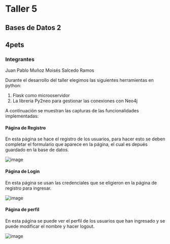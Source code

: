 # Taller 5
## Bases de Datos 2
## 4pets

### Integrantes
Juan Pablo Muñoz
Moisés Salcedo Ramos

Durante el desarrollo del taller elegimos las siguientes herramientas en python:

1. Flask como microoservidor
2. La libreria Py2neo para gestionar las conexiones con Neo4j

A continuación se muestran las capturas de las funcionalidades implementadas:

#### Página de Registro

En esta página se hace el registro de los usuarios, para hacer esto se deben completar el formulario que aparece en la página, el cual es depués guardado en la base de datos.

![image](https://user-images.githubusercontent.com/53981601/142347267-d3c82e97-02b3-4b18-8894-776f7780582f.png)

#### Página de Login

En esta página se usan las credenciales que se eligieron en la página de registro para ingresar.

![image](https://user-images.githubusercontent.com/53981601/142347485-bbe83b31-f652-45c8-bf3c-4b049a45b35c.png)

#### Página de perfil
En esta página se puede ver el perfil de los usuarios que han ingresado y se puede modificar el nombre y hacer logout.

![image](https://user-images.githubusercontent.com/53981601/142347592-f3756d8c-dbf6-49bf-a1d8-74a703272947.png)


